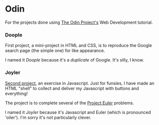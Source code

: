 # Odin
For the projects done using [The Odin Project's](http://www.theodinproject.com/) Web Development tutorial.

### Doople
First project, a mini-project in HTML and CSS, is to reproduce the Google search page (the simple one) for like appearance.

I named it _Doople_ because it's a *duplicate* of Google. It's silly, I know.

### Joyler
[Second project](http://www.theodinproject.com/web-development-101/javascript-basics), an exercise in Javascript. Just for funsies, I have made an HTML "shell" to collect and deliver my Javascript with buttons and everything!

The project is to complete several of the [Project Euler](https://projecteuler.net/about) problems.

I named it _Joyler_ because it's Javascript and Euler (which is pronounced 'oiler'). I'm sorry it's not particularly clever.

